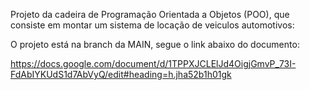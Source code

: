
Projeto da cadeira de Programação Orientada a Objetos (POO), que consiste em montar um sistema de locação de veiculos automotivos:

O projeto está na branch da MAIN, segue o link abaixo do documento:

https://docs.google.com/document/d/1TPPXJCLElJd4OigjGmvP_73I-FdAbIYKUdS1d7AbVyQ/edit#heading=h.jha52b1h01gk
